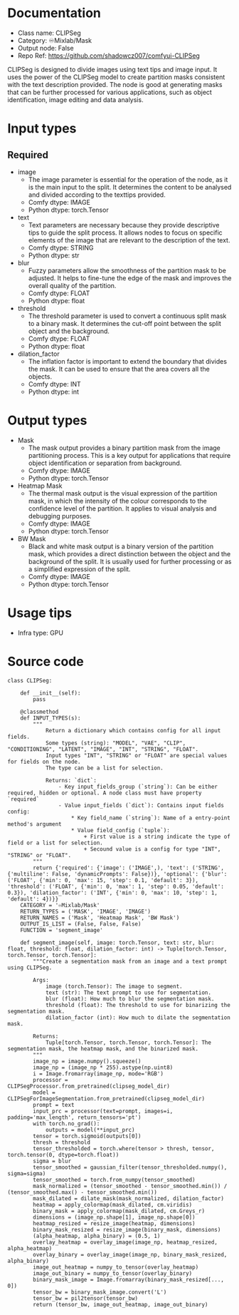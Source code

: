 # Documentation
- Class name: CLIPSeg
- Category: ♾️Mixlab/Mask
- Output node: False
- Repo Ref: https://github.com/shadowcz007/comfyui-CLIPSeg

CLIPSeg is designed to divide images using text tips and image input. It uses the power of the CLIPSeg model to create partition masks consistent with the text description provided. The node is good at generating masks that can be further processed for various applications, such as object identification, image editing and data analysis.

# Input types
## Required
- image
    - The image parameter is essential for the operation of the node, as it is the main input to the split. It determines the content to be analysed and divided according to the texttips provided.
    - Comfy dtype: IMAGE
    - Python dtype: torch.Tensor
- text
    - Text parameters are necessary because they provide descriptive tips to guide the split process. It allows nodes to focus on specific elements of the image that are relevant to the description of the text.
    - Comfy dtype: STRING
    - Python dtype: str
- blur
    - Fuzzy parameters allow the smoothness of the partition mask to be adjusted. It helps to fine-tune the edge of the mask and improves the overall quality of the partition.
    - Comfy dtype: FLOAT
    - Python dtype: float
- threshold
    - The threshold parameter is used to convert a continuous split mask to a binary mask. It determines the cut-off point between the split object and the background.
    - Comfy dtype: FLOAT
    - Python dtype: float
- dilation_factor
    - The inflation factor is important to extend the boundary that divides the mask. It can be used to ensure that the area covers all the objects.
    - Comfy dtype: INT
    - Python dtype: int

# Output types
- Mask
    - The mask output provides a binary partition mask from the image partitioning process. This is a key output for applications that require object identification or separation from background.
    - Comfy dtype: IMAGE
    - Python dtype: torch.Tensor
- Heatmap Mask
    - The thermal mask output is the visual expression of the partition mask, in which the intensity of the colour corresponds to the confidence level of the partition. It applies to visual analysis and debugging purposes.
    - Comfy dtype: IMAGE
    - Python dtype: torch.Tensor
- BW Mask
    - Black and white mask output is a binary version of the partition mask, which provides a direct distinction between the object and the background of the split. It is usually used for further processing or as a simplified expression of the split.
    - Comfy dtype: IMAGE
    - Python dtype: torch.Tensor

# Usage tips
- Infra type: GPU

# Source code
```
class CLIPSeg:

    def __init__(self):
        pass

    @classmethod
    def INPUT_TYPES(s):
        """
            Return a dictionary which contains config for all input fields.
            Some types (string): "MODEL", "VAE", "CLIP", "CONDITIONING", "LATENT", "IMAGE", "INT", "STRING", "FLOAT".
            Input types "INT", "STRING" or "FLOAT" are special values for fields on the node.
            The type can be a list for selection.

            Returns: `dict`:
                - Key input_fields_group (`string`): Can be either required, hidden or optional. A node class must have property `required`
                - Value input_fields (`dict`): Contains input fields config:
                    * Key field_name (`string`): Name of a entry-point method's argument
                    * Value field_config (`tuple`):
                        + First value is a string indicate the type of field or a list for selection.
                        + Secound value is a config for type "INT", "STRING" or "FLOAT".
        """
        return {'required': {'image': ('IMAGE',), 'text': ('STRING', {'multiline': False, 'dynamicPrompts': False})}, 'optional': {'blur': ('FLOAT', {'min': 0, 'max': 15, 'step': 0.1, 'default': 3}), 'threshold': ('FLOAT', {'min': 0, 'max': 1, 'step': 0.05, 'default': 0.3}), 'dilation_factor': ('INT', {'min': 0, 'max': 10, 'step': 1, 'default': 4})}}
    CATEGORY = '♾️Mixlab/Mask'
    RETURN_TYPES = ('MASK', 'IMAGE', 'IMAGE')
    RETURN_NAMES = ('Mask', 'Heatmap Mask', 'BW Mask')
    OUTPUT_IS_LIST = (False, False, False)
    FUNCTION = 'segment_image'

    def segment_image(self, image: torch.Tensor, text: str, blur: float, threshold: float, dilation_factor: int) -> Tuple[torch.Tensor, torch.Tensor, torch.Tensor]:
        """Create a segmentation mask from an image and a text prompt using CLIPSeg.

        Args:
            image (torch.Tensor): The image to segment.
            text (str): The text prompt to use for segmentation.
            blur (float): How much to blur the segmentation mask.
            threshold (float): The threshold to use for binarizing the segmentation mask.
            dilation_factor (int): How much to dilate the segmentation mask.

        Returns:
            Tuple[torch.Tensor, torch.Tensor, torch.Tensor]: The segmentation mask, the heatmap mask, and the binarized mask.
        """
        image_np = image.numpy().squeeze()
        image_np = (image_np * 255).astype(np.uint8)
        i = Image.fromarray(image_np, mode='RGB')
        processor = CLIPSegProcessor.from_pretrained(clipseg_model_dir)
        model = CLIPSegForImageSegmentation.from_pretrained(clipseg_model_dir)
        prompt = text
        input_prc = processor(text=prompt, images=i, padding='max_length', return_tensors='pt')
        with torch.no_grad():
            outputs = model(**input_prc)
        tensor = torch.sigmoid(outputs[0])
        thresh = threshold
        tensor_thresholded = torch.where(tensor > thresh, tensor, torch.tensor(0, dtype=torch.float))
        sigma = blur
        tensor_smoothed = gaussian_filter(tensor_thresholded.numpy(), sigma=sigma)
        tensor_smoothed = torch.from_numpy(tensor_smoothed)
        mask_normalized = (tensor_smoothed - tensor_smoothed.min()) / (tensor_smoothed.max() - tensor_smoothed.min())
        mask_dilated = dilate_mask(mask_normalized, dilation_factor)
        heatmap = apply_colormap(mask_dilated, cm.viridis)
        binary_mask = apply_colormap(mask_dilated, cm.Greys_r)
        dimensions = (image_np.shape[1], image_np.shape[0])
        heatmap_resized = resize_image(heatmap, dimensions)
        binary_mask_resized = resize_image(binary_mask, dimensions)
        (alpha_heatmap, alpha_binary) = (0.5, 1)
        overlay_heatmap = overlay_image(image_np, heatmap_resized, alpha_heatmap)
        overlay_binary = overlay_image(image_np, binary_mask_resized, alpha_binary)
        image_out_heatmap = numpy_to_tensor(overlay_heatmap)
        image_out_binary = numpy_to_tensor(overlay_binary)
        binary_mask_image = Image.fromarray(binary_mask_resized[..., 0])
        tensor_bw = binary_mask_image.convert('L')
        tensor_bw = pil2tensor(tensor_bw)
        return (tensor_bw, image_out_heatmap, image_out_binary)
```